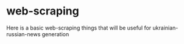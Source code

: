 # web-scraping

Here is a basic web-scraping things that will be useful for ukrainian-russian-news generation
